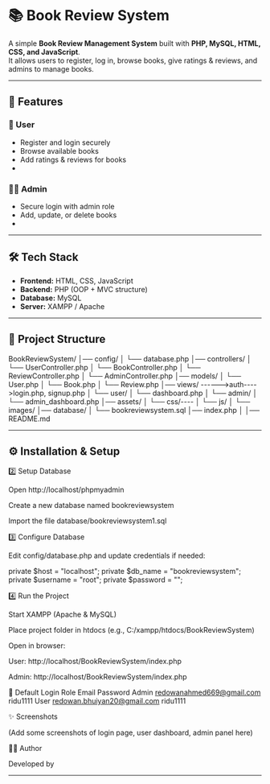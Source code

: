# 📚 Book Review System

A simple **Book Review Management System** built with **PHP, MySQL, HTML, CSS, and JavaScript**.  
It allows users to register, log in, browse books, give ratings & reviews, and admins to manage books.

---

## 🚀 Features
### 👤 User
- Register and login securely  
- Browse available books  
- Add ratings & reviews for books  
-  

### 👨‍💼 Admin
- Secure login with admin role  
- Add, update, or delete books  
-  

---

## 🛠️ Tech Stack
- **Frontend:** HTML, CSS, JavaScript  
- **Backend:** PHP (OOP + MVC structure)  
- **Database:** MySQL  
- **Server:** XAMPP / Apache  

---

## 📂 Project Structure

BookReviewSystem/
│── config/
│ └── database.php
│── controllers/
│ └── UserController.php
│ └── BookController.php
│ └── ReviewController.php
│ └── AdminController.php
│── models/
│ └── User.php
│ └── Book.php
│ └── Review.php
│── views/
    ------>auth---->login.php, signup.php
│ └── user/
│ └── dashboard.php
│ └── admin/
│ └── admin_dashboard.php
│── assets/
│ └── css/----
│ └── js/
│ └── images/
│── database/
│ └── bookreviewsystem.sql
│── index.php
│
│── README.md


---

## ⚙️ Installation & Setup


2️⃣ Setup Database

Open http://localhost/phpmyadmin

Create a new database named bookreviewsystem

Import the file database/bookreviewsystem1.sql

3️⃣ Configure Database

Edit config/database.php and update credentials if needed:

private $host = "localhost";
private $db_name = "bookreviewsystem";
private $username = "root";
private $password = "";

4️⃣ Run the Project

Start XAMPP (Apache & MySQL)

Place project folder in htdocs (e.g., C:/xampp/htdocs/BookReviewSystem)

Open in browser:

User: http://localhost/BookReviewSystem/index.php

Admin: http://localhost/BookReviewSystem/index.php

🔑 Default Login
Role	Email	                            Password
Admin	redowanahmed669@gmail.com            ridu1111
User	redowan.bhuiyan20@gmail.com          ridu1111
	
✨ Screenshots

(Add some screenshots of login page, user dashboard, admin panel here)

👨‍🏫 Author

Developed by 


---

